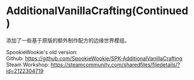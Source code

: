 # AdditionalVanillaCrafting(Continued)
添加了一些基于原版的额外制作配方的边缘世界模组。

SpookieWookie's old version:  
Github: https://github.com/SpookieWookie/SPK-AdditionalVanillaCrafting  
Steam Workshop: https://steamcommunity.com/sharedfiles/filedetails/?id=2122304719
